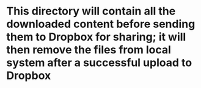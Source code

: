 # This directory will contain all the downloaded content before sending them to Dropbox for sharing; it will then remove the files from local system after a successful upload to Dropbox
